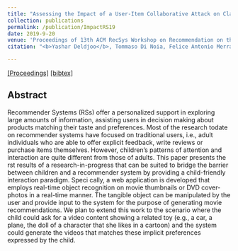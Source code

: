 ```yaml
---
title: "Assessing the Impact of a User-Item Collaborative Attack on Class of Users"
collection: publications
permalink: /publication/ImpactRS19
date: 2019-9-20
venue: 'Proceedings of 13th ACM RecSys Workshop on Recommendation on the Impact of Recommender Systems, 2019'
citation: "<b>Yashar Deldjoo</b>, Tommaso Di Noia, Felice Antonio Merra <i>Workshop on the Impact of Recommender Systems at at ACM RecSys 2019, 2019 </i>(ImpactRS@RecSys'19)."

---
```



[[Proceedings]](https://dl.acm.org/citation.cfm?id=3109859.3109956) [[bibtex]](https://github.com/yasdel/yasdel.github.io/tree/master/_publications/RecSys17_WS1.bib)


## Abstract

Recommender Systems (RSs) offer a personalized support in exploring large amounts of information, assisting users in decision making about products matching their taste and preferences. Most of the research todate on recommender systems have focused on traditional users, i.e., adult individuals who are able to offer explicit feedback, write reviews or purchase items themselves. However, children’s patterns of attention and interaction are quite different from those of adults.
This paper presents the  rst results of a research-in-progress that can be suited to bridge the barrier between children and a recommender system by providing a child-friendly interaction paradigm. Speci cally, a web application is developed that employs real-time object recognition on movie thumbnails or DVD cover-photos in a real-time manner. The tangible object can be manipulated by the user and provide input to the system for the purpose of generating movie recommendations. We plan to extend this work to the scenario where the child could ask for a video content showing a related toy (e.g., a car, a plane, the doll of a character that she likes in a cartoon) and the system could generate the videos that matches these implicit preferences expressed by the child.
